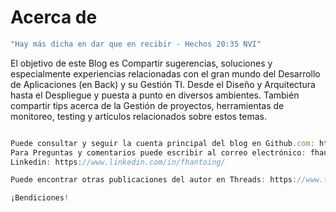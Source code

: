 # Acerca de 

```javascript
"Hay más dicha en dar que en recibir - Hechos 20:35 NVI"
```

El objetivo de este Blog es Compartir sugerencias, soluciones y especialmente experiencias relacionadas con el gran mundo del Desarrollo de 
Aplicaciones (en Back) y su Gestión TI. Desde el Diseño y Arquitectura hasta el Despliegue y puesta a punto en diversos ambientes. 
También compartir tips acerca de la Gestión de proyectos, herramientas de monitoreo, testing y artículos relacionados sobre estos temas.
  
```javascript

Puede consultar y seguir la cuenta principal del blog en Github.com: https://github.com/fhantoing/computerx-blogposts
Para Preguntas y comentarios puede escribir al correo electrónico: fhantoing@gmail.com o a la cuenta principal del autor en
Linkedin: https://www.linkedin.com/in/fhantoing/

Puede encontrar otras publicaciones del autor en Threads: https://www.threads.net/@fhantoing

¡Bendiciones!

```

